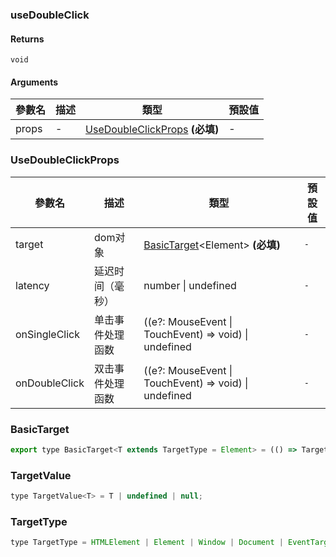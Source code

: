 ### useDoubleClick

#### Returns
`void`

#### Arguments
|參數名|描述|類型|預設值|
|---|---|---|---|
|props|-|[UseDoubleClickProps](#UseDoubleClickProps)  **(必填)**|-|

### UseDoubleClickProps

|參數名|描述|類型|預設值|
|---|---|---|---|
|target|dom对象|[BasicTarget](#BasicTarget)&lt;Element&gt;  **(必填)**|`-`|
|latency|延迟时间（毫秒）|number \| undefined |`-`|
|onSingleClick|单击事件处理函数|((e?: MouseEvent \| TouchEvent) => void) \| undefined |`-`|
|onDoubleClick|双击事件处理函数|((e?: MouseEvent \| TouchEvent) => void) \| undefined |`-`|

### BasicTarget

```js
export type BasicTarget<T extends TargetType = Element> = (() => TargetValue<T>) | TargetValue<T> | MutableRefObject<TargetValue<T>>;
```

### TargetValue

```js
type TargetValue<T> = T | undefined | null;
```

### TargetType

```js
type TargetType = HTMLElement | Element | Window | Document | EventTarget;
```